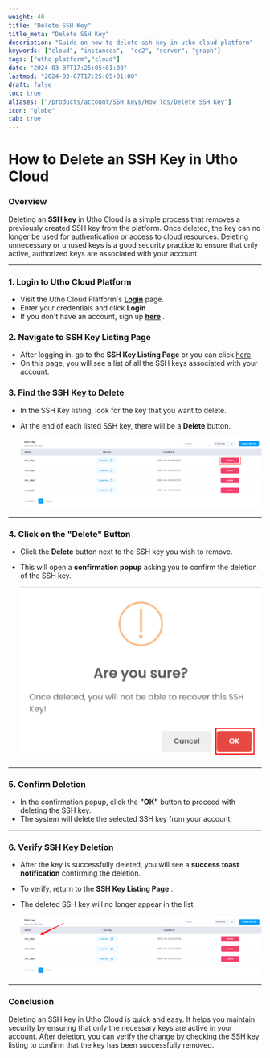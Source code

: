 ```yaml
---
weight: 40
title: "Delete SSH Key"
title_meta: "Delete SSH Key"
description: "Guide on how to delete ssh key in utho cloud platform"
keywords: ["cloud", "instances",  "ec2", "server", "graph"]
tags: ["utho platform","cloud"]
date: "2024-03-07T17:25:05+01:00"
lastmod: "2024-03-07T17:25:05+01:00"
draft: false
toc: true
aliases: ["/products/account/SSH Keys/How Tos/Delete SSH Key"]
icon: "globe"
tab: true
---
```


# **How to Delete an SSH Key in Utho Cloud**

### **Overview**

Deleting an **SSH key** in Utho Cloud is a simple process that removes a previously created SSH key from the platform. Once deleted, the key can no longer be used for authentication or access to cloud resources. Deleting unnecessary or unused keys is a good security practice to ensure that only active, authorized keys are associated with your account.

---

### **1. Login to Utho Cloud Platform**

* Visit the Utho Cloud Platform's **[ Login](https://console.utho.com/login "Login")** page.
* Enter your credentials and click  **Login** .
* If you don't have an account, sign up  **[here](https://console.utho.com/signup "Signup")** .

### **2. Navigate to SSH Key Listing Page**

* After logging in, go to the **SSH Key Listing Page** or you can click [here](https://console.utho.com/ssh "SSH Keys Listing Page").
* On this page, you will see a list of all the SSH keys associated with your account.

### **3. Find the SSH Key to Delete**

* In the SSH Key listing, look for the key that you want to delete.
* At the end of each listed SSH key, there will be a **Delete** button.

  ![1744088361284](image/index/1744088361284.png)

---

### **4. Click on the "Delete" Button**

* Click the **Delete** button next to the SSH key you wish to remove.
* This will open a **confirmation popup** asking you to confirm the deletion of the SSH key.

  ![1744088406719](image/index/1744088406719.png)

---

### **5. Confirm Deletion**

* In the confirmation popup, click the **"OK"** button to proceed with deleting the SSH key.
* The system will delete the selected SSH key from your account.

---

### **6. Verify SSH Key Deletion**

* After the key is successfully deleted, you will see a **success toast notification** confirming the deletion.
* To verify, return to the  **SSH Key Listing Page** .
* The deleted SSH key will no longer appear in the list.

  ![1744088436071](image/index/1744088436071.png)

---

### **Conclusion**

Deleting an SSH key in Utho Cloud is quick and easy. It helps you maintain security by ensuring that only the necessary keys are active in your account. After deletion, you can verify the change by checking the SSH key listing to confirm that the key has been successfully removed.
